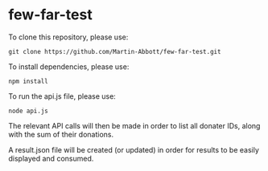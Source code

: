 # few-far-test

To clone this repository, please use:

```
git clone https://github.com/Martin-Abbott/few-far-test.git
```

To install dependencies, please use:

```
npm install
```

To run the api.js file, please use:

```
node api.js
```

The relevant API calls will then be made in order to list all donater IDs, along with the sum of their donations.

A result.json file will be created (or updated) in order for results to be easily displayed and consumed.
